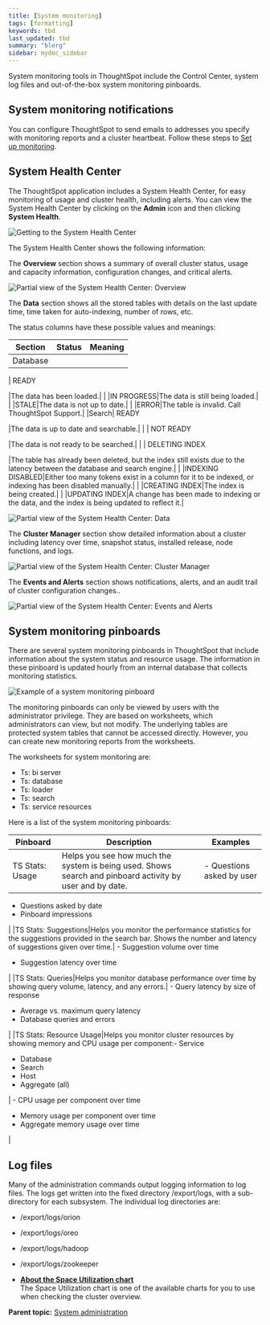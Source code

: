 ```yaml
---
title: [System monitoring]
tags: [formatting]
keywords: tbd
last_updated: tbd
summary: "blerg"
sidebar: mydoc_sidebar
---
```

System monitoring tools in ThoughtSpot include the Control Center, system log files and out-of-the-box system monitoring pinboards.

## System monitoring notifications

You can configure ThoughtSpot to send emails to addresses you specify with monitoring reports and a cluster heartbeat. Follow these steps to [Set up monitoring](../setup/set_up_monitoring.html#).

## System Health Center

The ThoughtSpot application includes a System Health Center, for easy monitoring of usage and cluster health, including alerts. You can view the System Health Center by clicking on the **Admin** icon and then clicking **System Health**.

 ![](../../images/control_center_show.png "Getting to the System Health Center")

The System Health Center shows the following information:

The **Overview** section shows a summary of overall cluster status, usage and capacity information, configuration changes, and critical alerts.

 ![](../../images/control_center_overview.png "Partial view of the
       System Health Center: Overview")

The **Data** section shows all the stored tables with details on the last update time, time taken for auto-indexing, number of rows, etc.

The status columns have these possible values and meanings:

|Section|Status|Meaning|
|-------|------|-------|
| Database

 | READY

 |The data has been loaded.|
| |IN PROGRESS|The data is still being loaded.|
| |STALE|The data is not up to date.|
| |ERROR|The table is invalid. Call ThoughtSpot Support.|
|Search| READY

 |The data is up to date and searchable.|
| | NOT READY

 |The data is not ready to be searched.|
| | DELETING INDEX

 |The table has already been deleted, but the index still exists due to the latency between the database and search engine.|
| |INDEXING DISABLED|Either too many tokens exist in a column for it to be indexed, or indexing has been disabled manually.|
| |CREATING INDEX|The index is being created.|
| |UPDATING INDEX|A change has been made to indexing or the data, and the index is being updated to reflect it.|

 ![](../../images/control_center_data.png "Partial view of the System Health Center: Data")

The **Cluster Manager** section show detailed information about a cluster including latency over time, snapshot status, installed release, node functions, and logs.

 ![](../../images/control_center_cluster_mgmt.png "Partial view of the System Health Center: Cluster Manager")

The **Events and Alerts** section shows notifications, alerts, and an audit trail of cluster configuration changes..

 ![](../../images/contro_center_configuration_events.png "Partial view of the System Health Center: Events and Alerts")

## System monitoring pinboards

There are several system monitoring pinboards in ThoughtSpot that include information about the system status and resource usage. The information in these pinboard is updated hourly from an internal database that collects monitoring statistics.

 ![](../../images/resource_usage_pinboard.png "Example of a system monitoring pinboard")

The monitoring pinboards can only be viewed by users with the administrator privilege. They are based on worksheets, which administrators can view, but not modify. The underlying tables are protected system tables that cannot be accessed directly. However, you can create new monitoring reports from the worksheets.

The worksheets for system monitoring are:

-   Ts: bi server
-   Ts: database
-   Ts: loader
-   Ts: search
-   Ts: service resources

Here is a list of the system monitoring pinboards:

|Pinboard|Description|Examples|
|--------|-----------|--------|
|TS Stats: Usage|Helps you see how much the system is being used. Shows search and pinboard activity by user and by date.| -   Questions asked by user
-   Questions asked by date
-   Pinboard impressions

 |
|TS Stats: Suggestions|Helps you monitor the performance statistics for the suggestions provided in the search bar. Shows the number and latency of suggestions given over time.| -   Suggestion volume over time
-   Suggestion latency over time

 |
|TS Stats: Queries|Helps you monitor database performance over time by showing query volume, latency, and any errors.| -   Query latency by size of response
-   Average vs. maximum query latency
-   Database queries and errors

 |
|TS Stats: Resource Usage|Helps you monitor cluster resources by showing memory and CPU usage per component:-   Service
-   Database
-   Search
-   Host
-   Aggregate \(all\)

| -   CPU usage per component over time
-   Memory usage per component over time
-   Aggregate memory usage over time

 |

## Log files

Many of the administration commands output logging information to log files. The logs get written into the fixed directory /export/logs, with a sub-directory for each subsystem. The individual log directories are:

-   /export/logs/orion
-   /export/logs/oreo
-   /export/logs/hadoop
-   /export/logs/zookeeper

-   **[About the Space Utilization chart](../../admin/system_admin/about_the_memory_usage_chart.html)**  
The Space Utilization chart is one of the available charts for you to use when checking the cluster overview.

**Parent topic:** [System administration](../../admin/system_admin/sysadmin_overview.html)
